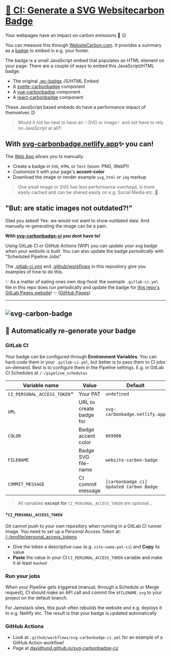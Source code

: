 # [🚀 CI: Generate a SVG Websitecarbon Badge](https://gitlab.com/davidhund/svg-carbonbadge-ci/)

Your webpages have an impact on carbon emissions 🌳 😕 

You can measure this through [WebsiteCarbon.com](https://www.websitecarbon.com/). It provides a summary as a [badge](https://www.websitecarbon.com/badge/) to embed in e.g. your footer. 

The badge is a small JavaScript embed that populates an HTML element on your page.
There are a couple of ways to embed this JavaScript/HTML badge:

- The original [.wc-badge](https://www.websitecarbon.com/badge/) JS/HTML Embed
- A [svelte-carbonbadge](https://www.npmjs.com/package/svelte-carbonbadge) component
- A [vue-carbonbadge](https://www.npmjs.com/package/vue-carbonbadge) component
- A [react-carbonbadge](https://www.npmjs.com/package/react-carbonbadge) component

These JavaScript based embeds do have a performance impact of themselves 😕

> Would it not be neat to have an ✨SVG or image✨ and not have to rely on JavaScript at all?!

## With [svg-carbonbadge.netlify.app](https://svg-carbonbadge.netlify.app/)✨ you can!

The [Web App](https://svg-carbonbadge.netlify.app/) allows you to manually:

- Create a badge in `SVG`, `HTML` or `Text` (soon: PNG, WebP!)
- Customize it with your page's **accent-color**
- Download the image or render example `svg`, `html` or `img` markup

> One small image or SVG has less performance overhead, is more easily cached and can be shared easily on e.g. Social Media etc. 💯

## "But: are static images not outdated?!"

Glad you asked! Yes: we would not want to show outdated data. And manually re-generating the image can be a pain.

**With [svg-carbonbadge-ci](https://gitlab.com/davidhund/svg-carbonbadge-ci/) you dont have to!**

Using GitLab CI or GitHub Actions (WIP) you can *update your svg badge when your website is built*. You can also update the badge *periodically* with "Scheduled Pipeline Jobs"

The [.gitlab-ci.yml](https://gitlab.com/davidhund/svg-carbonbadge-ci/-/blob/master/.gitlab-ci.yml) and [.github/workflows](https://github.com/davidhund/svg-carbonbadge-ci/) in this repository give you examples of how to do this.

:sparkles: As a matter of eating ones own dog-food: the *example* `.gitlab-ci.yml` file in this repo does run periodically and update the badge for [this repo's GitLab Pages website](https://davidhund.gitlab.io/svg-carbonbadge-ci)! :sparkles: ([GitHub Pages](https://davidhund.github.io/svg-carbonbadge-ci/))

---
![svg-carbon-badge](https://gitlab.com/davidhund/svg-carbonbadge-ci/-/raw/main/website-carbon-badge.svg)
---

## 🤖 Automatically re-generate your badge

### GitLab CI

Your badge can be configured through **Environment Variables**. You can hard-code them in your `.gitlab-ci.yml`, but better is to pass them to CI jobs on-demand. Best is to configure them in the Pipeline settings. E.g. in GitLab CI Schedules at `/-/pipeline_schedules` 

| Variable name | Value | Default | Notes |
|--------------|-----------|------------|------------|
| `CI_PERSONAL_ACCESS_TOKEN`* | Your PAT | `undefined` | Make `masked` |
| `URL` | URL to create badge for | `svg-carbonbadge.netlify.app` | Does not need `http[s]://` |
| `COLOR` | Badge accent color | `669900` | Hexadecimal, 6-digit color **without `#`!** |
| `FILENAME` | Badge SVG file-name | `website-carbon-badge` | *May* contain sub-folder (`src/badge`) **without `.svg`!** |
| `COMMIT_MESSAGE` | CI commit message | `[carbonbadge ci] Updated Carbon Badge` | Timestamp is added! |

> All variables **except for** `CI_PERSONAL_ACCESS_TOKEN` are optional...

#### *`CI_PERSONAL_ACCESS_TOKEN`

Git cannot push to your own repository when running in a GitLab CI runner image. You need to set up a *Personal Access Token* at: [/-/profile/personal_access_tokens](https://gitlab.com/-/profile/personal_access_tokens)

- Give the token a descriptive `name` (e.g. `site-name-pat-ci`) and **Copy** its value
- **Paste** the value in your CI `CI_PERSONAL_ACCESS_TOKEN` variable and make it at least `masked`

### Run your jobs

When your Pipeline gets triggered (manual, through a Schedule or Merge request), CI should make an API call and commit the `$FILENAME.svg` to your project on the default branch.

For Jamstack sites, this push often rebuilds the website and e.g. deploys it to e.g. Netlify etc. The result is that your badge is updated automatically

### GitHub Actions

- Look at `.github/workflows/svg-carbonbadge-ci.yml` for an example of a GitHub Action workflow!
- Page at [davidhund.github.io/svg-carbonbadge-ci/](https://davidhund.github.io/svg-carbonbadge-ci/)
